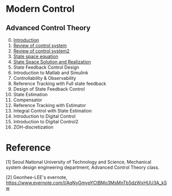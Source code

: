 # Modern Control

## Advanced Control Theory

0. [Introduction](https://github.com/Geonhee-LEE/control/blob/master/Modern%20Control/Introduction.md)
1. [Review of control system](https://github.com/Geonhee-LEE/control/blob/master/Modern%20Control/Review%20of%20control%20system.md)
2. [Review of control system2](https://github.com/Geonhee-LEE/control/blob/master/Modern%20Control/Review%20of%20control%20system2.md)
3. [State space equation](https://github.com/Geonhee-LEE/control/blob/master/Modern%20Control/State%20space%20equation.md)
4. [State Space Solution and Realization](https://github.com/Geonhee-LEE/control/blob/master/Modern%20Control/State%20Space%20Solution%20and%20Realization.md)
5. State Feedback Control Design
6. Introduction to Matlab and Simulink
7. Controllability & Observability 
8. Reference Tracking with Full state feedback
9. Design of State Feedback Control
10. State Estimation 
11. Compensator 
12. Reference Tracking with Estimator
13. Integral Control with State Estimation
14. Introduction to Digital Control
15. Introduction to Digital Control2
16. ZOH-discretization 




# Reference
[1] Seoul National University of Technology and Science, Mechanical system design engineering department, Advanced Control Theory class.

[2] Geonhee-LEE's evernote, https://www.evernote.com/l/AqNyGmypYCtBMo3MsMnTb5dzWxHUU3A_kSw
